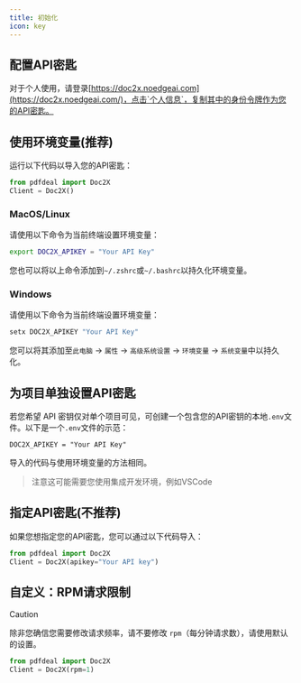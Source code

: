 ```yaml
---
title: 初始化
icon: key
---
```


## 配置API密匙

对于个人使用，请登录[https://doc2x.noedgeai.com](https://doc2x.noedgeai.com/)，点击`个人信息`，复制其中的身份令牌作为您的API密匙。

## 使用环境变量(推荐)

运行以下代码以导入您的API密匙：

```python
from pdfdeal import Doc2X
Client = Doc2X()
```

### MacOS/Linux

请使用以下命令为当前终端设置环境变量：

```bash
export DOC2X_APIKEY = "Your API Key"
```

您也可以将以上命令添加到`~/.zshrc`或`~/.bashrc`以持久化环境变量。

### Windows

请使用以下命令为当前终端设置环境变量：

```PowerShell
setx DOC2X_APIKEY "Your API Key"
```

您可以将其添加至`此电脑` -> `属性` -> `高级系统设置` -> `环境变量` -> `系统变量`中以持久化。

## 为项目单独设置API密匙

若您希望 API 密钥仅对单个项目可见，可创建一个包含您的API密钥的本地`.env`文件。以下是一个`.env`文件的示范：

```
DOC2X_APIKEY = "Your API Key"
```

导入的代码与使用环境变量的方法相同。

> 注意这可能需要您使用集成开发环境，例如VSCode

## 指定API密匙(不推荐)

如果您想指定您的API密匙，您可以通过以下代码导入：

```python
from pdfdeal import Doc2X
Client = Doc2X(apikey="Your API key")
```

## 自定义：RPM请求限制

> [!caution]
> 除非您确信您需要修改请求频率，请不要修改 `rpm`（每分钟请求数），请使用默认的设置。

```python
from pdfdeal import Doc2X
Client = Doc2X(rpm=1)
```